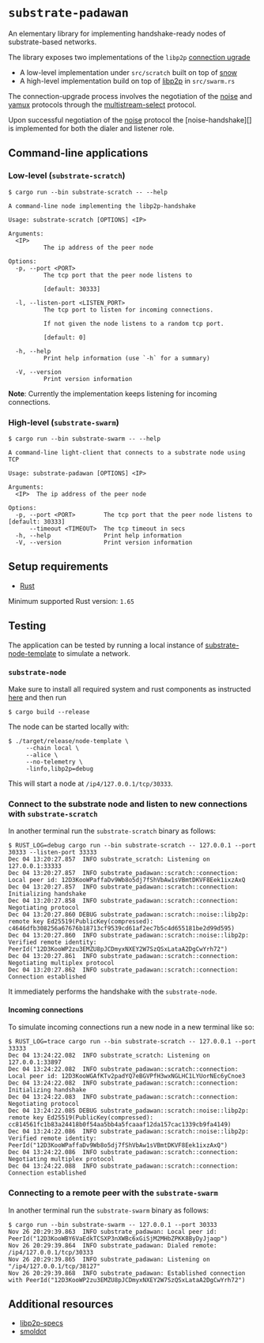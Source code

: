 # `substrate-padawan`

An elementary library for implementing handshake-ready nodes of substrate-based networks.

The library exposes two implementations of the `libp2p` [connection ugrade][libp2p-conn-spec]

* A low-level implementation under `src/scratch` built on top of [snow][]
* A high-level implementation build on top of [libp2p][] in `src/swarm.rs` 

The connection-upgrade process involves the negotiation of the [noise][] and [yamux][] protocols through the [multistream-select][mstream] protocol.

Upon successful negotiation of the [noise][] protocol the [noise-handshake][] is implemented for both the dialer and listener role.

## Command-line applications

### Low-level (`substrate-scratch`)

```
$ cargo run --bin substrate-scratch -- --help

A command-line node implementing the libp2p-handshake

Usage: substrate-scratch [OPTIONS] <IP>

Arguments:
  <IP>
          The ip address of the peer node

Options:
  -p, --port <PORT>
          The tcp port that the peer node listens to

          [default: 30333]

  -l, --listen-port <LISTEN_PORT>
          The tcp port to listen for incoming connections.

          If not given the node listens to a random tcp port.

          [default: 0]

  -h, --help
          Print help information (use `-h` for a summary)

  -V, --version
          Print version information

```

**Note**: Currently the implementation keeps listening for incoming connections.

### High-level (`substrate-swarm`)

```
$ cargo run --bin substrate-swarm -- --help

A command-line light-client that connects to a substrate node using TCP

Usage: substrate-padawan [OPTIONS] <IP>

Arguments:
  <IP>  The ip address of the peer node

Options:
  -p, --port <PORT>        The tcp port that the peer node listens to [default: 30333]
      --timeout <TIMEOUT>  The tcp timeout in secs
  -h, --help               Print help information
  -V, --version            Print version information

```

## Setup requirements

* [Rust](https://www.rust-lang.org/tools/install)

Minimum supported Rust version: `1.65`

## Testing

The application can be tested by running a local instance of [substrate-node-template][substrate-node] to simulate a network.

### `substrate-node`

Make sure to install all required system and rust components as instructed [here][node-install] and then run

```
$ cargo build --release
```

The node can be started locally with:

```
$ ./target/release/node-template \
     --chain local \
     --alice \
     --no-telemetry \
     -linfo,libp2p=debug
```

This will start a node at `/ip4/127.0.0.1/tcp/30333`.

### Connect to the substrate node and listen to new connections with  `substrate-scratch`

In another terminal run the `substrate-scratch` binary as follows:

```
$ RUST_LOG=debug cargo run --bin substrate-scratch -- 127.0.0.1 --port 30333 --listen-port 33333
Dec 04 13:20:27.857  INFO substrate_scratch: Listening on 127.0.0.1:33333
Dec 04 13:20:27.857  INFO substrate_padawan::scratch::connection: Local peer id: 12D3KooWPaffaDv9Wb8o5dj7fShVbAw1sVBmtDKVF8Eek1ixzAxQ
Dec 04 13:20:27.857  INFO substrate_padawan::scratch::connection: Initializing handshake
Dec 04 13:20:27.858  INFO substrate_padawan::scratch::connection: Negotiating protocol
Dec 04 13:20:27.860 DEBUG substrate_padawan::scratch::noise::libp2p: remote key Ed25519(PublicKey(compressed): c4646dfb308256a67676b18713cf9539cd61af2ec7b5c4d655181be2d99d595)
Dec 04 13:20:27.860  INFO substrate_padawan::scratch::noise::libp2p: Verified remote identity: PeerId("12D3KooWP2zu3EMZU8pJCDmyxNXEY2W7SzQSxLataA2DgCwYrh72")
Dec 04 13:20:27.861  INFO substrate_padawan::scratch::connection: Negotiating multiplex protocol
Dec 04 13:20:27.862  INFO substrate_padawan::scratch::connection: Connection established
```
It immediately performs the handshake with the `substrate-node`.

#### Incoming connections

To simulate incoming connections run a new node in a new terminal like so:

```
$ RUST_LOG=trace cargo run --bin substrate-scratch -- 127.0.0.1 --port 33333
Dec 04 13:24:22.082  INFO substrate_scratch: Listening on 127.0.0.1:33897
Dec 04 13:24:22.082  INFO substrate_padawan::scratch::connection: Local peer id: 12D3KooWGAfKTv2padYQ7eBGVPfH3wxNGLHC1LYUorNEc6yCnoe3
Dec 04 13:24:22.082  INFO substrate_padawan::scratch::connection: Initializing handshake
Dec 04 13:24:22.083  INFO substrate_padawan::scratch::connection: Negotiating protocol
Dec 04 13:24:22.085 DEBUG substrate_padawan::scratch::noise::libp2p: remote key Ed25519(PublicKey(compressed): cc814561fc1b83a24418b0f54aa5bb4a5fcaaaf12da157cac1339cb9fa4149)
Dec 04 13:24:22.086  INFO substrate_padawan::scratch::noise::libp2p: Verified remote identity: PeerId("12D3KooWPaffaDv9Wb8o5dj7fShVbAw1sVBmtDKVF8Eek1ixzAxQ")
Dec 04 13:24:22.086  INFO substrate_padawan::scratch::connection: Negotiating multiplex protocol
Dec 04 13:24:22.088  INFO substrate_padawan::scratch::connection: Connection established
```
### Connecting to a remote peer with the `substrate-swarm`

In another terminal run the `substrate-swarm` binary as follows:

```
$ cargo run --bin substrate-swarm -- 127.0.0.1 --port 30333
Nov 26 20:29:39.863  INFO substrate_padawan: Local peer id: PeerId("12D3KooWBY6VaEdkTCSXP3nXWBc6xGiSjM2MHbZPKK8ByDyJjaqp")
Nov 26 20:29:39.864  INFO substrate_padawan: Dialed remote: /ip4/127.0.0.1/tcp/30333
Nov 26 20:29:39.865  INFO substrate_padawan: Listening on "/ip4/127.0.0.1/tcp/38127"
Nov 26 20:29:39.868  INFO substrate_padawan: Established connection with PeerId("12D3KooWP2zu3EMZU8pJCDmyxNXEY2W7SzQSxLataA2DgCwYrh72")
```

## Additional resources

* [libp2p-specs][]
* [smoldot][smoldot]

[libp2p-specs]: https://github.com/libp2p/specs/
[libp2p-conn-spec]: https://github.com/libp2p/specs/blob/master/connections/README.md
[mstream]: https://github.com/multiformats/multistream-select
[node-install]: https://github.com/substrate-developer-hub/substrate-node-template#rust-setup
[noise]: http://noiseprotocol.org/
[yamux]: https://github.com/hashicorp/yamux/blob/master/spec.md
[libp2p]: https://github.com/libp2p/rust-libp2p
[smoldot]: https://github.com/paritytech/smoldot
[snow]: https://docs.rs/snow/latest/snow/index.html
[substrate-node]: https://github.com/substrate-developer-hub/substrate-node-template
[swarm]: https://docs.rs/libp2p/latest/libp2p/struct.Swarm.html
